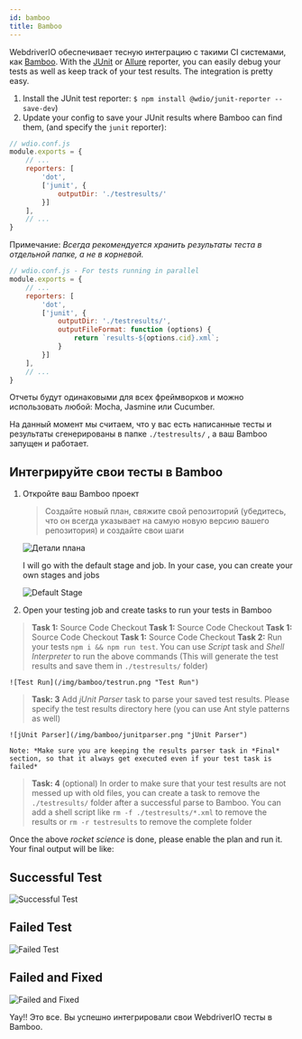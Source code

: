 ```yaml
---
id: bamboo
title: Bamboo
---
```


WebdriverIO обеспечивает тесную интеграцию с такими CI системами, как [Bamboo](https://www.atlassian.com/software/bamboo). With the [JUnit](https://webdriver.io/docs/junit-reporter.html) or [Allure](https://webdriver.io/docs/allure-reporter.html) reporter, you can easily debug your tests as well as keep track of your test results. The integration is pretty easy.

1. Install the JUnit test reporter: `$ npm install @wdio/junit-reporter --save-dev`)
1. Update your config to save your JUnit results where Bamboo can find them, (and specify the `junit` reporter):

```js
// wdio.conf.js
module.exports = {
    // ...
    reporters: [
        'dot',
        ['junit', {
            outputDir: './testresults/'
        }]
    ],
    // ...
}
```
Примечание: *Всегда рекомендуется хранить результаты теста в отдельной папке, а не в корневой.*

```js
// wdio.conf.js - For tests running in parallel
module.exports = {
    // ...
    reporters: [
        'dot',
        ['junit', {
            outputDir: './testresults/',
            outputFileFormat: function (options) {
                return `results-${options.cid}.xml`;
            }
        }]
    ],
    // ...
}
```

Отчеты будут одинаковыми для всех фреймворков и можно использовать любой: Mocha, Jasmine или Cucumber.

На данный момент мы считаем, что у вас есть написанные тесты и результаты сгенерированы в папке `./testresults/` , а ваш Bamboo запущен и работает.

## Интегрируйте свои тесты в Bamboo

1. Откройте ваш Bamboo проект

    > Создайте новый план, свяжите свой репозиторий (убедитесь, что он всегда указывает на самую новую версию вашего репозитория) и создайте свои шаги

    ![Детали плана](/img/bamboo/plancreation.png "Детали Плана")

    I will go with the default stage and job. In your case, you can create your own stages and jobs

    ![Default Stage](/img/bamboo/defaultstage.png "Default Stage")
2. Open your testing job and create tasks to run your tests in Bamboo
> **Task 1:** Source Code Checkout
> **Task 1:** Source Code Checkout **Task 1:** Source Code Checkout **Task 1:** Source Code Checkout **Task 2:** Run your tests `npm i && npm run test`. You can use *Script* task and *Shell Interpreter* to run the above commands (This will generate the test results and save them in `./testresults/` folder)

    ![Test Run](/img/bamboo/testrun.png "Test Run")
> **Task: 3** Add *jUnit Parser* task to parse your saved test results. Please specify the test results directory here (you can use Ant style patterns as well)

    ![jUnit Parser](/img/bamboo/junitparser.png "jUnit Parser")

    Note: *Make sure you are keeping the results parser task in *Final* section, so that it always get executed even if your test task is failed*
> **Task: 4** (optional) In order to make sure that your test results are not messed up with old files, you can create a task to remove the `./testresults/` folder after a successful parse to Bamboo. You can add a shell script like `rm -f ./testresults/*.xml` to remove the results or `rm -r testresults` to remove the complete folder

Once the above *rocket science* is done, please enable the plan and run it. Your final output will be like:

## Successful Test

![Successful Test](/img/bamboo/successfulltest.png "Successful Test")

## Failed Test

![Failed Test](/img/bamboo/failedtest.png "Failed Test")

## Failed and Fixed

![Failed and Fixed](/img/bamboo/failedandfixed.png "Failed and Fixed")

Yay!! Это все. Вы успешно интегрировали свои WebdriverIO тесты в Bamboo.
